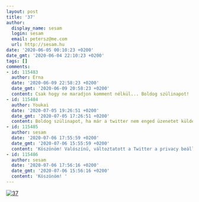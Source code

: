 ```yaml
---
layout: post
title: '37'
author:
  display_name: sesam
  login: sesam
  email: petersz@me.com
  url: http://sesam.hu
date: '2020-06-05 00:10:23 +0200'
date_gmt: '2020-06-04 22:10:23 +0200'
tags: []
comments:
- id: 115483
  author: Erna
  date: '2020-06-09 22:58:23 +0200'
  date_gmt: '2020-06-09 20:58:23 +0200'
  content: Csak hogy ne maradjon komment nélkül... Boldog szülinapot! :)
- id: 115484
  author: Youkai
  date: '2020-07-05 19:26:51 +0200'
  date_gmt: '2020-07-05 17:26:51 +0200'
  content: Boldog szülinapot, ha már a twitter nem enged üzenetet küldeni....
- id: 115485
  author: sesam
  date: '2020-07-06 17:55:59 +0200'
  date_gmt: '2020-07-06 15:55:59 +0200'
  content: 'Köszönöm! Valószínű, változtatott a Twitter a privacy beállításokon. '
- id: 115486
  author: sesam
  date: '2020-07-06 17:56:16 +0200'
  date_gmt: '2020-07-06 15:56:16 +0200'
  content: 'Köszönöm! '
---
```


[![37](https://live.staticflickr.com/6058/6310827990_46f56a256a_o.jpg)](https://www.flickr.com/photos/sethdickens/6310827990/in/photolist-aBEDi9-26DtQHT-CMXAvA-yV8hee-runH7G-FpwN7u-N6ZbP6-roPmcM-6NTyPu-23WBTJn-BrPLT-BwKKD-a35rv2-q1kB8K-243aG8u-4qwAXK-7MwmB-219MCyf-4JUahR-62C5nE-HRAhNj-Z9U5AQ-qP1WAy-2f55Zym-26Uy4LE-2gxbTbo-Csrdhr-25SXXeW-ErmGKn-2a9HMGB-294fGwG-LqWHUc-Za1eFu-21eE2Wi-2gxbUbe-2gxcieV-W2QLQm-Fe7F26-Lrnkyw-LrnkHj-25SY2yY-26UyaPm-26YsVje-2aXeEnp-cXKCNQ-HjwNon-24dPqtA-25SY23Y-24dPpFJ-2i145jo "37")
